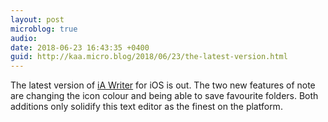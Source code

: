```yaml
---
layout: post
microblog: true
audio: 
date: 2018-06-23 16:43:35 +0400
guid: http://kaa.micro.blog/2018/06/23/the-latest-version.html
---
```

The latest version of [iA Writer](http://www.ia.net/writer) for iOS is out. The two new features of note are changing the icon colour and being able to save favourite folders. Both additions only solidify this text editor as the finest on the platform.
